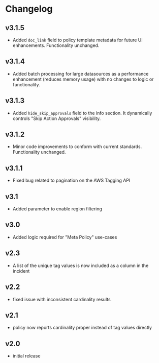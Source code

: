 # Changelog

## v3.1.5

- Added `doc_link` field to policy template metadata for future UI enhancements. Functionality unchanged.

## v3.1.4

- Added batch processing for large datasources as a performance enhancement (reduces memory usage) with no changes to logic or functionality.

## v3.1.3

- Added `hide_skip_approvals` field to the info section. It dynamically controls "Skip Action Approvals" visibility.

## v3.1.2

- Minor code improvements to conform with current standards. Functionality unchanged.

## v3.1.1

- Fixed bug related to pagination on the AWS Tagging API

## v3.1

- Added parameter to enable region filtering

## v3.0

- Added logic required for "Meta Policy" use-cases

## v2.3

- A list of the unique tag values is now included as a column in the incident

## v2.2

- fixed issue with inconsistent cardinality results

## v2.1

- policy now reports cardinality proper instead of tag values directly

## v2.0

- initial release
